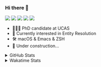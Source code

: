 ### Hi there 👋

[![](https://img.shields.io/badge/-Email-325180?logo=maildotru&logoColor=white&style=flat-square)](mailto:hi@wang.tianshu.me)
[![](https://img.shields.io/badge/-GitHub-black?logo=GitHub&style=flat-square)](https://github.com/tshu-w)
[![](https://img.shields.io/badge/-Telegram-26a5e4?labelColor=fafafa&logo=telegram&style=flat-square)](https://t.me/tshu_w) 
[![](https://img.shields.io/badge/-Twitter-1da1f2?logo=Twitter&logoColor=white&style=flat-square)](https://twitter.com/tshu_w)
[![](https://komarev.com/ghpvc/?username=tshu-w&color=blueviolet&style=flat-square)]()



- 🧑🏻‍🎓 PhD candidate at UCAS
- 🔭 Currently interested in Entity Resolution
- 🛠 macOS & Emacs & ZSH
- 🚧 Under construction...

<details>

<summary>GitHub Stats</summary>

![Tianshu's GitHub stats](https://github-readme-stats.vercel.app/api?username=tshu-w&show_icons=true&theme=buefy&count_private=true)
  
</details>


<details>
  <summary>Wakatime Stats</summary>

  Currently, files accessed by tramp cannot be tracked by wakatime, see https://github.com/wakatime/wakatime-mode/issues/27
  <br>
  
<!--START_SECTION:waka-->
![Code Time](http://img.shields.io/badge/Code%20Time-6%2C004%20hrs%2055%20mins-blue)

**I'm an Early 🐤** 

```text
🌞 Morning    72 commits     ████░░░░░░░░░░░░░░░░░░░░░   16.55% 
🌆 Daytime    196 commits    ███████████░░░░░░░░░░░░░░   45.06% 
🌃 Evening    160 commits    █████████░░░░░░░░░░░░░░░░   36.78% 
🌙 Night      7 commits      ░░░░░░░░░░░░░░░░░░░░░░░░░   1.61%

```
📅 **I'm Most Productive on Tuesday** 

```text
Monday       68 commits     ████░░░░░░░░░░░░░░░░░░░░░   15.63% 
Tuesday      151 commits    ████████░░░░░░░░░░░░░░░░░   34.71% 
Wednesday    55 commits     ███░░░░░░░░░░░░░░░░░░░░░░   12.64% 
Thursday     32 commits     █░░░░░░░░░░░░░░░░░░░░░░░░   7.36% 
Friday       50 commits     ██░░░░░░░░░░░░░░░░░░░░░░░   11.49% 
Saturday     52 commits     ███░░░░░░░░░░░░░░░░░░░░░░   11.95% 
Sunday       27 commits     █░░░░░░░░░░░░░░░░░░░░░░░░   6.21%

```


📊 **This Week I Spent My Time On** 

```text
💬 Programming Languages: 
sh                       20 hrs 43 mins      █████████████████████████   100.0%

🔥 Editors: 
Zsh                      20 hrs 43 mins      █████████████████████████   100.0%

🐱‍💻 Projects: 
universal-blocker        12 hrs 1 min        ██████████████░░░░░░░░░░░   58.02% 
Terminal                 6 hrs 17 mins       ███████░░░░░░░░░░░░░░░░░░   30.35% 
jhu-mt-hw                1 hr 35 mins        ██░░░░░░░░░░░░░░░░░░░░░░░   7.72% 
lightning                32 mins             ░░░░░░░░░░░░░░░░░░░░░░░░░   2.65% 
JedAIToolkit             9 mins              ░░░░░░░░░░░░░░░░░░░░░░░░░   0.74%

💻 Operating System: 
Linux                    15 hrs 50 mins      ███████████████████░░░░░░   76.4% 
Mac                      4 hrs 53 mins       ██████░░░░░░░░░░░░░░░░░░░   23.6%

```

**I Mostly Code in Python** 

```text
Python                   11 repos            ████████████░░░░░░░░░░░░░   50.0% 
HTML                     2 repos             ██░░░░░░░░░░░░░░░░░░░░░░░   9.09% 
Emacs Lisp               2 repos             ██░░░░░░░░░░░░░░░░░░░░░░░   9.09% 
JavaScript               2 repos             ██░░░░░░░░░░░░░░░░░░░░░░░   9.09% 
TeX                      2 repos             ██░░░░░░░░░░░░░░░░░░░░░░░   9.09%

```



 Last Updated on 28/09/2022 08:09:15 UTC
<!--END_SECTION:waka-->
</details>

